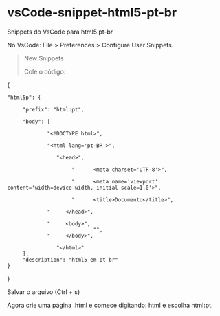 # vsCode-snippet-html5-pt-br
Snippets do VsCode para html5 pt-br

No VsCode:
File > Preferences > Configure User Snippets.

> New Snippets
>
> Cole o código:

{

	"html5p": {
 
		 "prefix": "html:pt",
 
		 "body": [
 
				 "<!DOCTYPE html>",
 
				 "<html lang='pt-BR'>",
 
					"<head>",
 
						 "      <meta charset='UTF-8'>",
 
						 "      <meta name='viewport' content='width=device-width, initial-scale=1.0'>",
 
						 "      <title>Documento</title>",
 
				 "     </head>",

				 "     <body>",
								"",
				 "     </body>",
 
					"</html>"
		 ],
		 "description": "html5 em pt-br"
	}
 }

Salvar o arquivo (Ctrl + s)

Agora crie uma página .html e comece digitando: html e escolha html:pt.





